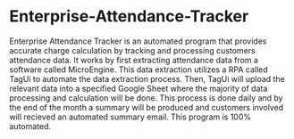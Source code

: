# Enterprise-Attendance-Tracker

Enterprise Attendance Tracker is an automated program that provides accurate charge calculation by tracking and processing customers attendance data.
It works by first extracting attendance data from a software called MicroEngine. This data extraction utilizes a RPA called TagUi to automate the data
extraction process. Then, TagUi will upload the relevant data into a specified Google Sheet where the majority of data processing and calculation will
be done. This process is done daily and by the end of the month a summary will be produced and customers involved will recieved an automated summary email.
This program is 100% automated.
